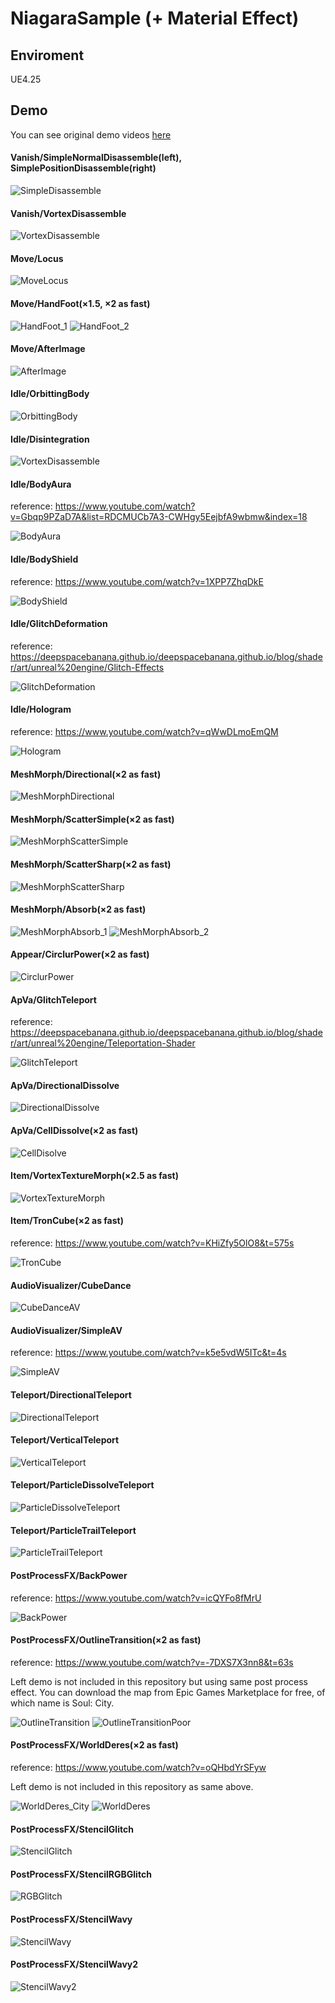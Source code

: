 # NiagaraSample (+ Material Effect)

## Enviroment

UE4.25

## Demo

You can see original demo videos [here](https://yooo19.tumblr.com/)

#### Vanish/SimpleNormalDisassemble(left), SimplePositionDisassemble(right)
![SimpleDisassemble](https://raw.github.com/wiki/YoHana19/NiagaraSample/images/SimpleDisassemble.gif)

#### Vanish/VortexDisassemble
![VortexDisassemble](https://raw.github.com/wiki/YoHana19/NiagaraSample/images/VortexDisassemble.gif)

#### Move/Locus
![MoveLocus](https://raw.github.com/wiki/YoHana19/NiagaraSample/images/MoveLocus.gif)

#### Move/HandFoot(×1.5, ×2 as fast)
![HandFoot_1](https://raw.github.com/wiki/YoHana19/NiagaraSample/images/HandFoot_1.gif)
![HandFoot_2](https://raw.github.com/wiki/YoHana19/NiagaraSample/images/HandFoot_2.gif)

#### Move/AfterImage
![AfterImage](https://raw.github.com/wiki/YoHana19/NiagaraSample/images/AfterImage.gif)

#### Idle/OrbittingBody
![OrbittingBody](https://raw.github.com/wiki/YoHana19/NiagaraSample/images/OrbittingBody.gif)

#### Idle/Disintegration
![VortexDisassemble](https://raw.github.com/wiki/YoHana19/NiagaraSample/images/Disintegration.gif)

#### Idle/BodyAura
reference: https://www.youtube.com/watch?v=Gbqp9PZaD7A&list=RDCMUCb7A3-CWHgy5EejbfA9wbmw&index=18

![BodyAura](https://raw.github.com/wiki/YoHana19/NiagaraSample/images/BodyAura.gif)

#### Idle/BodyShield
reference: https://www.youtube.com/watch?v=1XPP7ZhqDkE

![BodyShield](https://raw.github.com/wiki/YoHana19/NiagaraSample/images/BodyShield.gif)

#### Idle/GlitchDeformation
reference: https://deepspacebanana.github.io/deepspacebanana.github.io/blog/shader/art/unreal%20engine/Glitch-Effects

![GlitchDeformation](https://raw.github.com/wiki/YoHana19/NiagaraSample/images/GlitchDeformation.gif)

#### Idle/Hologram
reference: https://www.youtube.com/watch?v=qWwDLmoEmQM

![Hologram](https://raw.github.com/wiki/YoHana19/NiagaraSample/images/Hologram.gif)

#### MeshMorph/Directional(×2 as fast)
![MeshMorphDirectional](https://raw.github.com/wiki/YoHana19/NiagaraSample/images/MeshMorphDirectional.gif)

#### MeshMorph/ScatterSimple(×2 as fast)
![MeshMorphScatterSimple](https://raw.github.com/wiki/YoHana19/NiagaraSample/images/MeshMorphScatterSimple.gif)

#### MeshMorph/ScatterSharp(×2 as fast)
![MeshMorphScatterSharp](https://raw.github.com/wiki/YoHana19/NiagaraSample/images/MeshMorphScatterSharp.gif)

#### MeshMorph/Absorb(×2 as fast)
![MeshMorphAbsorb_1](https://raw.github.com/wiki/YoHana19/NiagaraSample/images/MeshMorphAbsorb_1.gif)
![MeshMorphAbsorb_2](https://raw.github.com/wiki/YoHana19/NiagaraSample/images/MeshMorphAbsorb_2.gif)

#### Appear/CirclurPower(×2 as fast)
![CirclurPower](https://raw.github.com/wiki/YoHana19/NiagaraSample/images/CirclarPower.gif)

#### ApVa/GlitchTeleport
reference: https://deepspacebanana.github.io/deepspacebanana.github.io/blog/shader/art/unreal%20engine/Teleportation-Shader

![GlitchTeleport](https://raw.github.com/wiki/YoHana19/NiagaraSample/images/GlitchTeleport.gif)

#### ApVa/DirectionalDissolve
![DirectionalDissolve](https://raw.github.com/wiki/YoHana19/NiagaraSample/images/DirectionalDissolve.gif)

#### ApVa/CellDissolve(×2 as fast)
![CellDisolve](https://raw.github.com/wiki/YoHana19/NiagaraSample/images/CellDisolve.gif)

#### Item/VortexTextureMorph(×2.5 as fast)
![VortexTextureMorph](https://raw.github.com/wiki/YoHana19/NiagaraSample/images/VortexTextureMorph.gif)

#### Item/TronCube(×2 as fast)
reference: https://www.youtube.com/watch?v=KHiZfy5OlO8&t=575s

![TronCube](https://raw.github.com/wiki/YoHana19/NiagaraSample/images/TronCube.gif)

#### AudioVisualizer/CubeDance
![CubeDanceAV](https://raw.github.com/wiki/YoHana19/NiagaraSample/images/CubeDanceAV.gif)

#### AudioVisualizer/SimpleAV
reference: https://www.youtube.com/watch?v=k5e5vdW5ITc&t=4s

![SimpleAV](https://raw.github.com/wiki/YoHana19/NiagaraSample/images/SimpleAV.gif)

#### Teleport/DirectionalTeleport
![DirectionalTeleport](https://raw.github.com/wiki/YoHana19/NiagaraSample/images/DirectionalTeleport.gif)

#### Teleport/VerticalTeleport
![VerticalTeleport](https://raw.github.com/wiki/YoHana19/NiagaraSample/images/VerticalTeleport.gif)

#### Teleport/ParticleDissolveTeleport
![ParticleDissolveTeleport](https://raw.github.com/wiki/YoHana19/NiagaraSample/images/ParticleDissolveTeleport.gif)

#### Teleport/ParticleTrailTeleport
![ParticleTrailTeleport](https://raw.github.com/wiki/YoHana19/NiagaraSample/images/ParticleTrailTeleport.gif)

#### PostProcessFX/BackPower
reference: https://www.youtube.com/watch?v=icQYFo8fMrU

![BackPower](https://raw.github.com/wiki/YoHana19/NiagaraSample/images/BackPower.gif)

#### PostProcessFX/OutlineTransition(×2 as fast)
reference: https://www.youtube.com/watch?v=-7DXS7X3nn8&t=63s

Left demo is not included in this repository but using same post process effect.
You can download the map from Epic Games Marketplace for free, of which name is Soul: City.

![OutlineTransition](https://raw.github.com/wiki/YoHana19/NiagaraSample/images/OutlineTransition.gif)
![OutlineTransitionPoor](https://raw.github.com/wiki/YoHana19/NiagaraSample/images/OutlineTransitionPoor.gif)

#### PostProcessFX/WorldDeres(×2 as fast)
reference: https://www.youtube.com/watch?v=oQHbdYrSFyw

Left demo is not included in this repository as same above.

![WorldDeres_City](https://raw.github.com/wiki/YoHana19/NiagaraSample/images/WorldDeres_City.gif)
![WorldDeres](https://raw.github.com/wiki/YoHana19/NiagaraSample/images/WorldDeres.gif)

#### PostProcessFX/StencilGlitch
![StencilGlitch](https://raw.github.com/wiki/YoHana19/NiagaraSample/images/StencilGlitch.gif)

#### PostProcessFX/StencilRGBGlitch
![RGBGlitch](https://raw.github.com/wiki/YoHana19/NiagaraSample/images/RGBGlitch.gif)

#### PostProcessFX/StencilWavy
![StencilWavy](https://raw.github.com/wiki/YoHana19/NiagaraSample/images/StencilWavy.gif)

#### PostProcessFX/StencilWavy2
![StencilWavy2](https://raw.github.com/wiki/YoHana19/NiagaraSample/images/StencilWavy2.gif)
